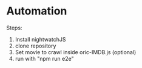 # Automation
Steps:
1. Install nightwatchJS
2. clone repository
3. Set movie to crawl inside oric-IMDB.js (optional)
4. run with "npm run e2e"
